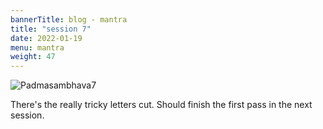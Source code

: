 ```yaml
---
bannerTitle: blog - mantra
title: "session 7"
date: 2022-01-19
menu: mantra
weight: 47
---
```


![Padmasambhava7](/images/mani/padmasambhava/ps07.jpg)  

There's the really tricky letters cut. Should finish the first pass in the next
session.

